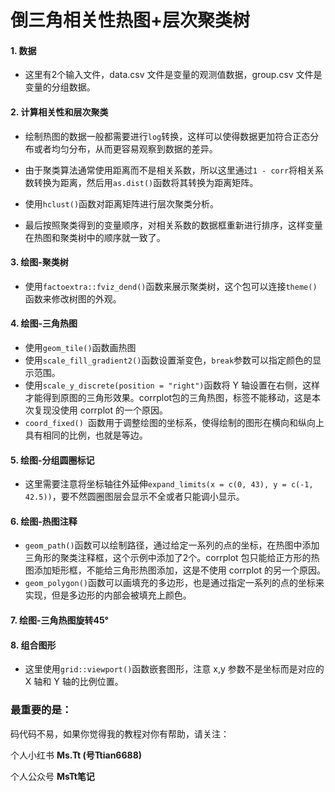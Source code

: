 # 倒三角相关性热图+层次聚类树

#### 1. 数据

- 这里有2个输入文件，data.csv 文件是变量的观测值数据，group.csv 文件是变量的分组数据。

#### 2. 计算相关性和层次聚类

- 绘制热图的数据一般都需要进行`log`转换，这样可以使得数据更加符合正态分布或者均匀分布，从而更容易观察到数据的差异。

- 由于聚类算法通常使用距离而不是相关系数，所以这里通过`1 - corr`将相关系数转换为距离，然后用`as.dist()`函数将其转换为距离矩阵。

- 使用`hclust()`函数对距离矩阵进行层次聚类分析。

- 最后按照聚类得到的变量顺序，对相关系数的数据框重新进行排序，这样变量在热图和聚类树中的顺序就一致了。

#### 3. 绘图-聚类树

- 使用`factoextra::fviz_dend()`函数来展示聚类树，这个包可以连接`theme()`函数来修改树图的外观。

#### 4. 绘图-三角热图

- 使用`geom_tile()`函数画热图
- 使用`scale_fill_gradient2()`函数设置渐变色，`break`参数可以指定颜色的显示范围。
- 使用`scale_y_discrete(position = "right")`函数将 Y 轴设置在右侧，这样才能得到原图的三角形效果。corrplot包的三角热图，标签不能移动，这是本次复现没使用 corrplot 的一个原因。
- `coord_fixed() `函数用于调整绘图的坐标系，使得绘制的图形在横向和纵向上具有相同的比例，也就是等边。

#### 5. 绘图-分组圆圈标记

- 这里需要注意将坐标轴往外延伸`expand_limits(x = c(0, 43), y = c(-1, 42.5))`，要不然圆圈图层会显示不全或者只能调小显示。

#### 6. 绘图-热图注释

- `geom_path()`函数可以绘制路径，通过给定一系列的点的坐标，在热图中添加三角形的聚类注释框，这个示例中添加了2个。corrplot 包只能给正方形的热图添加矩形框，不能给三角形热图添加，这是不使用 corrplot 的另一个原因。
- `geom_polygon()`函数可以画填充的多边形，也是通过指定一系列的点的坐标来实现，但是多边形的内部会被填充上颜色。

#### 7. 绘图-三角热图旋转45°

#### 8. 组合图形

- 这里使用`grid::viewport()`函数嵌套图形，注意 x,y 参数不是坐标而是对应的 X 轴和 Y 轴的比例位置。

### 最重要的是：

码代码不易，如果你觉得我的教程对你有帮助，请关注：

个人小红书 **Ms.Tt (号Ttian6688)**

个人公众号 **MsTt笔记**
